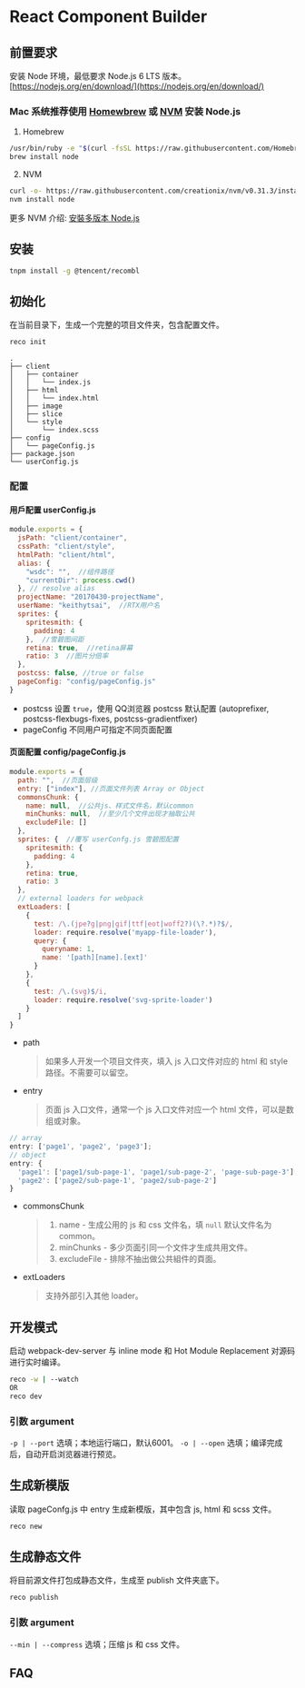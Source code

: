 # React Component Builder

<a name="prerequisite"></a>
## 前置要求
安装 Node 环境，最低要求 Node.js 6 LTS 版本。<br />
[https://nodejs.org/en/download/](https://nodejs.org/en/download/)

### Mac 系统推荐使用 [Homewbrew](https://brew.sh/) 或 [NVM](https://github.com/creationix/nvm) 安装 Node.js

1. Homebrew
```bash
/usr/bin/ruby -e "$(curl -fsSL https://raw.githubusercontent.com/Homebrew/install/master/install)"
brew install node
```

2. NVM
```bash
curl -o- https://raw.githubusercontent.com/creationix/nvm/v0.31.3/install.sh | bash
nvm install node
```

更多 NVM 介绍: [安裝多版本 Node.js](http://km.oa.com/group/1847/articles/show/272868)

<a name="init"></a>
## 安装
```bash
tnpm install -g @tencent/recombl
```

<a name="init"></a>
## 初始化
在当前目录下，生成一个完整的项目文件夹，包含配置文件。
```bash
reco init
```
```
.
├── client
│   ├── container
│   │   └── index.js
│   ├── html
│   │   └── index.html
│   ├── image
│   ├── slice
│   └── style
│       └── index.scss
├── config
│   └── pageConfig.js
├── package.json
└── userConfig.js
```
### 配置

#### 用戶配置 userConfig.js
```js
module.exports = {
  jsPath: "client/container",
  cssPath: "client/style",
  htmlPath: "client/html",
  alias: {
    "wsdc": "",  //组件路径
    "currentDir": process.cwd()
  }, // resolve alias
  projectName: "20170430-projectName",
  userName: "keithytsai",  //RTX用户名
  sprites: {
    spritesmith: {
      padding: 4
    },  //雪碧图间距
    retina: true,  //retina屏幕
    ratio: 3  //图片分倍率
  },
  postcss: false, //true or false
  pageConfig: "config/pageConfig.js"
}
```
* postcss 设置 `true`，使用 QQ浏览器 postcss 默认配置 (autoprefixer, postcss-flexbugs-fixes, postcss-gradientfixer)
* pageConfig 不同用户可指定不同页面配置

#### 页面配置 config/pageConfig.js
```js
module.exports = {
  path: "",  //页面层级
  entry: ["index"], //页面文件列表 Array or Object
  commonsChunk: {
    name: null,  //公共js、样式文件名，默认common
    minChunks: null,  //至少几个文件出现才抽取公共
    excludeFile: []
  },
  sprites: {  //覆写 userConfg.js 雪碧图配置
    spritesmith: {
      padding: 4
    },
    retina: true,
    ratio: 3
  },
  // external loaders for webpack
  extLoaders: [
    {
      test: /\.(jpe?g|png|gif|ttf|eot|woff2?)(\?.*)?$/,
      loader: require.resolve('myapp-file-loader'),
      query: {
        queryname: 1,
        name: '[path][name].[ext]'
      }
    },
    {
      test: /\.(svg)$/i,
      loader: require.resolve('svg-sprite-loader')
    }
  ]
}
```
* path

  > 如果多人开发一个项目文件夾，填入 js 入口文件对应的 html 和 style 路径。不需要可以留空。

* entry

  > 页面 js 入口文件，通常一个 js 入口文件对应一个 html 文件，可以是数组或对象。

```js
// array
entry: ['page1', 'page2', 'page3'];
// object
entry: {
  'page1': ['page1/sub-page-1', 'page1/sub-page-2', 'page-sub-page-3'],
  'page2': ['page2/sub-page-1', 'page2/sub-page-2']
}
```

* commonsChunk

  > 1. name - 生成公用的 js 和 css 文件名，填 `null` 默认文件名为 common。
  > 2. minChunks - 多少页面引同一个文件才生成共用文件。
  > 3. excludeFile - 排除不抽出做公共組件的頁面。

* extLoaders

  > 支持外部引入其他 loader。

<a name="development"></a>
## 开发模式
启动 webpack-dev-server 与 inline mode 和 Hot Module Replacement 对源码进行实时编译。
```bash
reco -w | --watch
OR
reco dev
```
### 引数 argument
`-p | --port` 选填；本地运行端口，默认6001。
`-o | --open` 选填；编译完成后，自动开启浏览器进行预览。<br/>

<a name="new"></a>
## 生成新模版
读取 pageConfg.js 中 entry 生成新模版，其中包含 js, html 和 scss 文件。
```bash
reco new
```

<a name="publish"></a>
## 生成静态文件
将目前源文件打包成静态文件，生成至 publish 文件夹底下。
```bash
reco publish
```
### 引数 argument
`--min | --compress` 选填；压缩 js 和 css 文件。<br/>

<a name="faq"></a>
## FAQ
